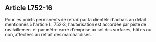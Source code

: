 Article L752-16
----
Pour les points permanents de retrait par la clientèle d'achats au détail
mentionnés à l'article L. 752-3, l'autorisation est accordée par piste de
ravitaillement et par mètre carré d'emprise au sol des surfaces, bâties ou non,
affectées au retrait des marchandises.
